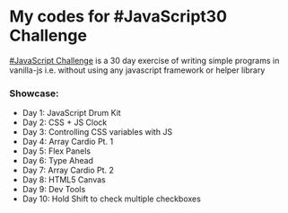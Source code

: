 # My codes for #JavaScript30 Challenge

[#JavaScript Challenge] is a 30 day exercise of writing simple programs in vanilla-js i.e. without using any javascript framework or helper library

### Showcase: 
- Day 1: JavaScript Drum Kit
- Day 2: CSS + JS Clock
- Day 3: Controlling CSS variables with JS
- Day 4: Array Cardio Pt. 1
- Day 5: Flex Panels
- Day 6: Type Ahead
- Day 7: Array Cardio Pt. 2
- Day 8: HTML5 Canvas
- Day 9: Dev Tools
- Day 10: Hold Shift to check multiple checkboxes

[#JavaScript Challenge]: https://javascript30.com